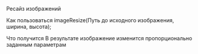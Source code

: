 Ресайз изображений

Как пользоваться
imageResize(Путь до исходного изображения, ширина, высота);

Что получится
В результате изображение изменится пропорционально заданным параметрам